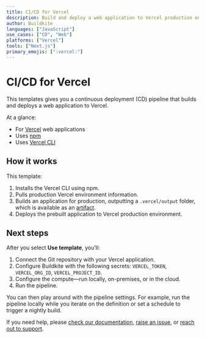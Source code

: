 ```yaml
---
title: CI/CD for Vercel
description: Build and deploy a web application to Vercel production environment.
author: Buildkite
languages: ["JavaScript"]
use_cases: ["CD", "Web"]
platforms: ["Vercel"]
tools: ["Next.js"]
primary_emojis: [":vercel:"]
---
```


# CI/CD for Vercel

This templates gives you a continuous deployment (CD) pipeline that builds and deploys a web application to Vercel.

At a glance:

- For [Vercel](https://vercel.com/) web applications
- Uses [npm](https://www.npmjs.com/)
- Uses [Vercel CLI](https://vercel.com/docs/cli)

## How it works

This template:

1. Installs the Vercel CLI using npm.
2. Pulls production Vercel environment information.
3. Builds an application for production, outputting a `.vercel/output` folder, which is available as an [artifact](https://buildkite.com/docs/pipelines/artifacts).
4. Deploys the prebuilt application to Vercel production environment.

## Next steps

After you select **Use template**, you’ll:

1. Connect the Git repository with your Vercel application.
2. Configure Buildkite with the following secrets: `VERCEL_TOKEN`, `VERCEL_ORG_ID`, `VERCEL_PROJECT_ID`.
3. Configure the compute—run locally, on-premises, or in the cloud.
4. Run the pipeline.

You can then play around with the pipeline settings. For example, run the pipeline locally while you iterate on the definition or set a schedule to trigger a nightly build.

If you need help, please [check our documentation](https://buildkite.com/docs/pipelines/configuration-overview), [raise an issue](https://github.com/buildkite/templates/issues), or [reach out to support](https://buildkite.com/support).
